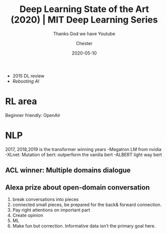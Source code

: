 ﻿---
layout:     post
title:      Deep Learning State of the Art (2020) | MIT Deep Learning Series
subtitle:   Thanks God we have Youtube
date:       2020-05-10
author:    Chester
catalog: true
tags:
	-paper
---

- 2015 DL review
- _Rebooting AI_

# RL area
Beginner friendly: OpenAir 
# NLP
2017, 2018,2019 is the transformer winning years
-Megatron LM from nvidia
-XLnet: Mutation of bert: outperform the vanilla bert
-ALBERT light way bert
## ACL winner: Multiple domains dialogue

## Alexa prize about open-domain conversation
1. break conversations into pieces 
2. connected small pieces, be prepared for the back& forward connection. 
3. Pay right attentions on important part
4. Create opinion
5. ML
6. Make fun but correction. Informative data isn't the primary goal here. 


<!--stackedit_data:
eyJoaXN0b3J5IjpbMTc3ODA3OTcyNiwtMjA4NjUxMzAzMSwxMT
E5MjA5NDQ5LC0zMjQ2NjkxOSwtMTcwMjA4NjQ2N119
-->